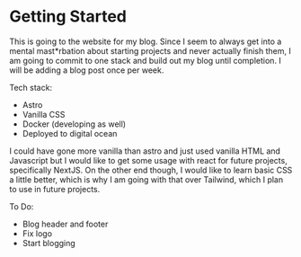 # Getting Started

This is going to the website for my blog. Since I seem to always get into a mental mast*rbation about starting projects and never actually finish them, I am going to commit to one stack and build out my blog until completion. I will be adding a blog post once per week.

Tech stack:
- Astro
- Vanilla CSS
- Docker (developing as well)
- Deployed to digital ocean

I could have gone more vanilla than astro and just used vanilla HTML and Javascript but I would like to get some usage with react for future projects, specifically NextJS. On the other end though, I would like to learn basic CSS a little better, which is why I am going with that over Tailwind, which I plan to use in future projects.

To Do:
- Blog header and footer
- Fix logo
- Start blogging